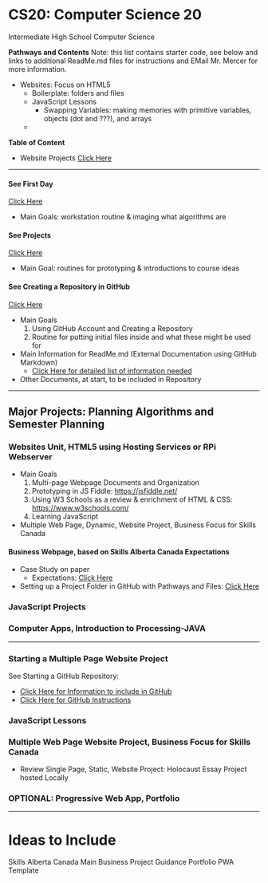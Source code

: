 # CS20: Computer Science 20
Intermediate High School Computer Science

**Pathways and Contents**
Note: this list contains starter code, see below and links to additional ReadMe.md files for instructions and EMail Mr. Mercer for more information.

- Websites: Focus on HTML5
  - Boilerplate: folders and files
  - JavaScript Lessons
    - Swapping Variables: making memories with primitive variables, objects (dot and ???), and arrays
  -

**Table of Content**
- Website Projects <a href="https://github.com/MercersKitchen/CS20#websites-unit-html5-using-hosting-services-or-rpi-webserver" >Click Here</a>

---

#### See First Day
<a href="https://github.com/MercersKitchen/Computer-Science-Planning/tree/master/First%20Day">Click Here</a>
- Main Goals: workstation routine & imaging what algorithms are

#### See Projects
<a href="https://github.com/MercersKitchen/Computer-Science-Planning/tree/master/Projects">Click Here</a>
- Main Goal: routines for prototyping & introductions to course ideas

#### See Creating a Repository in GitHub
<a href="https://github.com/MercersKitchen/Computer-Science-Planning/blob/master/Projects/Creating%20a%20GitHub%20Repository.txt">Click Here</a>
- Main Goals
   1. Using GitHub Account and Creating a Repository
   2. Routine for putting initial files inside and what these might be used for
- Main Information for ReadMe.md (External Documentation using GitHub Markdown)
  - <a href="https://github.com/MercersKitchen/CS20/tree/master/Websites/Beginning%20Mutlipage%20Website%20Project#information-needing-to-be-answered-before-beginning-a-project-especially-opening-a-github-repository">Click Here for detailed list of information needed</a>
- Other Documents, at start, to be included in Repository

---

## Major Projects: Planning Algorithms and Semester Planning

### Websites Unit, HTML5 using Hosting Services or RPi Webserver
- Main Goals
   1. Multi-page Webpage Documents and Organization
   2. Prototyping in JS Fiddle: https://jsfiddle.net/
   3. Using W3 Schools as a review & enrichment of HTML & CSS: https://www.w3schools.com/
   3. Learning JavaScript
- Multiple Web Page, Dynamic, Website Project, Business Focus for Skills Canada

#### Business Webpage, based on Skills Alberta Canada Expectations
- Case Study on paper
  - Expectations: <a href="">Click Here</a>
- Setting up a Project Folder in GitHub with Pathways and Files: <a href="https://github.com/QEHS-Websites/Intermediate-Business-Website-Project/tree/master/Project%20Folder%20Structure">Click Here</a>

### JavaScript Projects

### Computer Apps, Introduction to Processing-JAVA

---


###

### Starting a Multiple Page Website Project

See Starting a GitHub Repository:
- <a href="https://github.com/MercersKitchen/CS20#see-creating-a-repository-in-github">Click Here for Information to include in GitHub</a>
- <a href="https://github.com/MercersKitchen/Computer-Science-Planning/blob/master/Projects/Creating%20a%20GitHub%20Repository.txt">Click Here for GitHub Instructions</a>

### JavaScript Lessons

### Multiple Web Page Website Project, Business Focus for Skills Canada
- Review Single Page, Static, Website Project: Holocaust Essay Project hosted Locally


### OPTIONAL: Progressive Web App, Portfolio

---

# Ideas to Include

Skills Alberta Canada Main Business Project Guidance
Portfolio PWA Template
